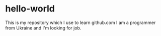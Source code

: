 # hello-world
This is my repository which I use to learn github.com
I am a programmer from Ukraine and I'm looking for job.
